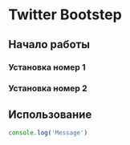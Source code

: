 # Twitter Bootstep

## Начало работы



### Установка номер 1

### Установка номер 2

## Использование

```javascript 
console.log('Message')

```